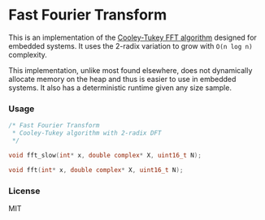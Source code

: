 # Fast Fourier Transform

This is an implementation of the [Cooley-Tukey FFT algorithm](https://en.wikipedia.org/wiki/Cooley%E2%80%93Tukey_FFT_algorithm)
designed for embedded systems. It uses the 2-radix variation to grow with `O(n log n)` complexity.

This implementation, unlike most found elsewhere, does not dynamically allocate memory on the heap and thus
is easier to use in embedded systems. It also has a deterministic runtime given any size sample.

### Usage
```c
/* Fast Fourier Transform
 * Cooley-Tukey algorithm with 2-radix DFT
 */

void fft_slow(int* x, double complex* X, uint16_t N);

void fft(int* x, double complex* X, uint16_t N);

```

### License
MIT
